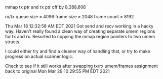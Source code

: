 mmap tx ptr and rx ptr off by 8,388,608

rx/tx queue size = 4096
frame size = 2048
frame count = 8192

Thu Mar 18 12:32:58 AM EDT 2021
Got send and recv working in a hacky way. Haven't really found a clean way of creating separate umem regions for tx and rx. Resorted to copying the mmap region pointers to two umem structs.

I could either try and find a cleaner way of handling that, or try to make progress on actual scanner logic.

Check to see if it still works after swapping tx/rx umem/frames assignment back to original
Mon Mar 29 10:29:55 PM EDT 2021
